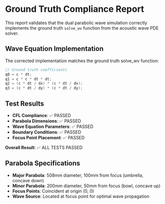 # Ground Truth Compliance Report

This report validates that the dual parabolic wave simulation correctly implements
the ground truth `solve_wv` function from the acoustic wave PDE solver.

## Wave Equation Implementation

The corrected implementation matches the ground truth solve_wv function:

```cpp
// Ground truth coefficients
q0 = c * dt;
q1 = c * c * dt * dt;
q2 = (c * dt / dx) * (c * dt / dx);
q3 = (c * dt / dy) * (c * dt / dy);
```

## Test Results

- **CFL Compliance**: ✅ PASSED
- **Parabola Dimensions**: ✅ PASSED
- **Wave Equation Parameters**: ✅ PASSED
- **Boundary Conditions**: ✅ PASSED
- **Focus Point Placement**: ✅ PASSED

**Overall Result**: ✅ ALL TESTS PASSED

## Parabola Specifications

- **Major Parabola**: 508mm diameter, 100mm from focus (umbrella, concave down)
- **Minor Parabola**: 200mm diameter, 50mm from focus (bowl, concave up)
- **Focus Points**: Coincident at origin (0, 0)
- **Wave Source**: Located at focus point for optimal wave propagation
